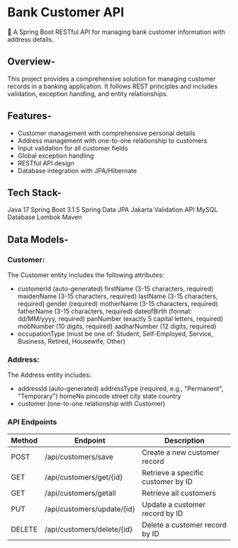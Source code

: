 
# Bank Customer API

🔸 A Spring Boot RESTful API for managing bank customer information with address details.

## Overview-
This project provides a comprehensive solution for managing customer records in a banking application. It follows REST principles and includes validation, exception handling, and entity relationships.

## Features-
- Customer management with comprehensive personal details
- Address management with one-to-one relationship to customers
- Input validation for all customer fields
- Global exception handling
- RESTful API design
- Database integration with JPA/Hibernate

## Tech Stack-

Java 17
Spring Boot 3.1.5
Spring Data JPA
Jakarta Validation API
MySQL Database
Lombok
Maven

## Data Models- 

### Customer:

The Customer entity includes the following attributes:

- customerId (auto-generated)
firstName (3-15 characters, required)
maidenName (3-15 characters, required)
lastName (3-15 characters, required)
gender (required)
motherName (3-15 characters, required)
fatherName (3-15 characters, required)
dateofBirth (format: dd/MM/yyyy, required)
panNumber (exactly 5 capital letters, required)
mobNumber (10 digits, required)
aadharNumber (12 digits, required)
- occupationType (must be one of: Student, Self-Employed, Service, Business, Retired, Housewife, Other)

### Address:

The Address entity includes:

- addressId (auto-generated)
addressType (required, e.g., "Permanent", "Temporary")
homeNo
pincode
street
city
state
country
- customer (one-to-one relationship with Customer)

### API Endpoints

| Method | Endpoint                        | Description                                   |
|--------|---------------------------------|-----------------------------------------------|
| POST   | /api/customers/save             | Create a new customer record                  |
| GET    | /api/customers/get/{id}         | Retrieve a specific customer by ID            |
| GET    | /api/customers/getall           | Retrieve all customers                        |
| PUT    | /api/customers/update/{id}      | Update a customer record by ID                |
| DELETE | /api/customers/delete/{id}      | Delete a customer record by ID                |

